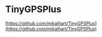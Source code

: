 # TinyGPSPlus

[https://github.com/mikalhart/TinyGPSPlus](https://github.com/mikalhart/TinyGPSPlus)
